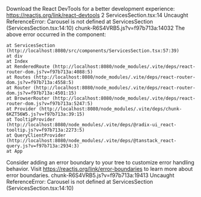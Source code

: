 Download the React DevTools for a better development experience: https://reactjs.org/link/react-devtools
2
ServicesSection.tsx:14 Uncaught ReferenceError: Carousel is not defined
    at ServicesSection (ServicesSection.tsx:14:10)
chunk-R6S4VRB5.js?v=f97b713a:14032 The above error occurred in the <ServicesSection> component:

    at ServicesSection (http://localhost:8080/src/components/ServicesSection.tsx:57:39)
    at div
    at Index
    at RenderedRoute (http://localhost:8080/node_modules/.vite/deps/react-router-dom.js?v=f97b713a:4088:5)
    at Routes (http://localhost:8080/node_modules/.vite/deps/react-router-dom.js?v=f97b713a:4558:5)
    at Router (http://localhost:8080/node_modules/.vite/deps/react-router-dom.js?v=f97b713a:4501:15)
    at BrowserRouter (http://localhost:8080/node_modules/.vite/deps/react-router-dom.js?v=f97b713a:5247:5)
    at Provider (http://localhost:8080/node_modules/.vite/deps/chunk-6KZT56W5.js?v=f97b713a:39:15)
    at TooltipProvider (http://localhost:8080/node_modules/.vite/deps/@radix-ui_react-tooltip.js?v=f97b713a:2273:5)
    at QueryClientProvider (http://localhost:8080/node_modules/.vite/deps/@tanstack_react-query.js?v=f97b713a:2934:3)
    at App

Consider adding an error boundary to your tree to customize error handling behavior.
Visit https://reactjs.org/link/error-boundaries to learn more about error boundaries.
chunk-R6S4VRB5.js?v=f97b713a:19413 Uncaught ReferenceError: Carousel is not defined
    at ServicesSection (ServicesSection.tsx:14:10)

